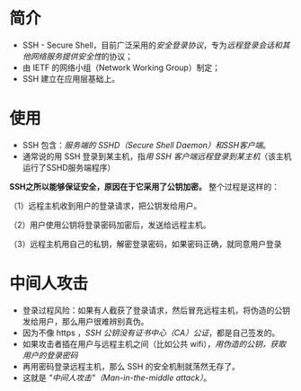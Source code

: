 # 简介
- SSH - Secure Shell，目前广泛采用的*安全登录协议*，专为*远程登录会话和其他网络服务提供安全性*的协议；
- 由 IETF 的网络小组（Network Working Group）制定；
- SSH 建立在应用层基础上。

# 使用
- SSH 包含：*服务端的 SSHD（Secure Shell Daemon）和SSH客户端*。
- 通常说的用 SSH 登录到某主机，指*用 SSH 客户端远程登录到某主机*（该主机运行了SSHD服务端程序）

**SSH之所以能够保证安全，原因在于它采用了公钥加密。**
整个过程是这样的：

（1）远程主机收到用户的登录请求，把公钥发给用户。

（2）用户使用公钥将登录密码加密后，发送给远程主机。

（3）远程主机用自己的私钥，解密登录密码，如果密码正确，就同意用户登录

# 中间人攻击
- 登录过程风险：如果有人截获了登录请求，然后冒充远程主机，将伪造的公钥发给用户，那么用户很难辨别真伪。
- 因为不像 https ，*SSH 公钥没有证书中心（CA）公证*，都是自己签发的。
- 如果攻击者插在用户与远程主机之间（比如公共 wifi），*用伪造的公钥，获取用户的登录密码*
- 再用密码登录远程主机，那么 SSH 的安全机制就荡然无存了。
- 这就是 *"中间人攻击"（Man-in-the-middle attack）*。
